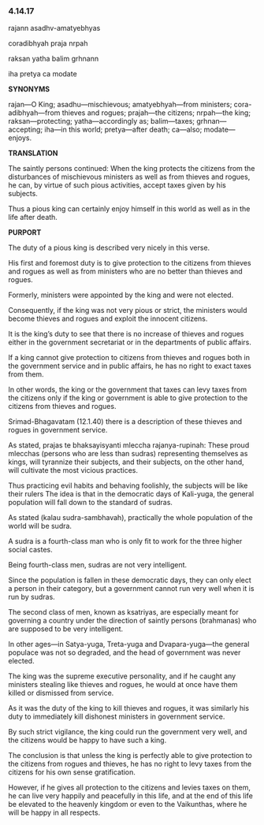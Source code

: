 <!--
.. title: Srimad::Nectar 2355 of 4666
.. slug: sb-2355-service
.. date: 2019-08-12 14:02:37 UTC-04:00
.. tags: service
.. category: bhagavatam
.. link: 
.. description: service
.. type: text
-->

### 4.14.17

rajann asadhv-amatyebhyas

coradibhyah praja nrpah

raksan yatha balim grhnann

iha pretya ca modate

<!-- TEASER_END -->

**SYNONYMS**

rajan—O King; asadhu—mischievous; amatyebhyah—from ministers; cora-adibhyah—from thieves and rogues; prajah—the citizens; nrpah—the king; raksan—protecting; yatha—accordingly as; balim—taxes; grhnan—accepting; iha—in this world; pretya—after death; ca—also; modate—enjoys.

**TRANSLATION**

The saintly persons continued: When the king protects the citizens from the disturbances of mischievous ministers as well as from thieves and rogues, he can, by virtue of such pious activities, accept taxes given by his subjects.

Thus a pious king can certainly enjoy himself in this world as well as in the life after death.

**PURPORT**

The duty of a pious king is described very nicely in this verse.

His first and foremost duty is to give protection to the citizens from thieves and rogues as well as from ministers who are no better than thieves and rogues.

Formerly, ministers were appointed by the king and were not elected.

Consequently, if the king was not very pious or strict, the ministers would become thieves and rogues and exploit the innocent citizens.

It is the king’s duty to see that there is no increase of thieves and rogues either in the government secretariat or in the departments of public affairs.

If a king cannot give protection to citizens from thieves and rogues both in the government service and in public affairs, he has no right to exact taxes from them.

In other words, the king or the government that taxes can levy taxes from the citizens only if the king or government is able to give protection to the citizens from thieves and rogues.

Srimad-Bhagavatam (12.1.40) there is a description of these thieves and rogues in government service.

As stated, prajas te bhaksayisyanti mleccha rajanya-rupinah: These proud mlecchas (persons who are less than sudras) representing themselves as kings, will tyrannize their subjects, and their subjects, on the other hand, will cultivate the most vicious practices.

Thus practicing evil habits and behaving foolishly, the subjects will be like their rulers The idea is that in the democratic days of Kali-yuga, the general population will fall down to the standard of sudras.

As stated (kalau sudra-sambhavah), practically the whole population of the world will be sudra.

A sudra is a fourth-class man who is only fit to work for the three higher social castes.

Being fourth-class men, sudras are not very intelligent.

Since the population is fallen in these democratic days, they can only elect a person in their category, but a government cannot run very well when it is run by sudras.

The second class of men, known as ksatriyas, are especially meant for governing a country under the direction of saintly persons (brahmanas) who are supposed to be very intelligent.

In other ages—in Satya-yuga, Treta-yuga and Dvapara-yuga—the general populace was not so degraded, and the head of government was never elected.

The king was the supreme executive personality, and if he caught any ministers stealing like thieves and rogues, he would at once have them killed or dismissed from service.

As it was the duty of the king to kill thieves and rogues, it was similarly his duty to immediately kill dishonest ministers in government service.

By such strict vigilance, the king could run the government very well, and the citizens would be happy to have such a king.

The conclusion is that unless the king is perfectly able to give protection to the citizens from rogues and thieves, he has no right to levy taxes from the citizens for his own sense gratification.

However, if he gives all protection to the citizens and levies taxes on them, he can live very happily and peacefully in this life, and at the end of this life be elevated to the heavenly kingdom or even to the Vaikunthas, where he will be happy in all respects.

